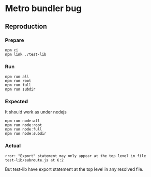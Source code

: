 # Metro bundler bug

## Reproduction

### Prepare
```shell
npm ci
npm link ./test-lib
```

### Run
```shell
npm run all
npm run root
npm run full
npm run subdir
```

### Expected

It should work as under nodejs

```shell
npm run node:all
npm run node:root
npm run node:full
npm run node:subdir
```

### Actual
```
rror: "Export" statement may only appear at the top level in file test-lib/subroute.js at 6:2
```

But test-lib have export statement at the top level in any resolved file.
